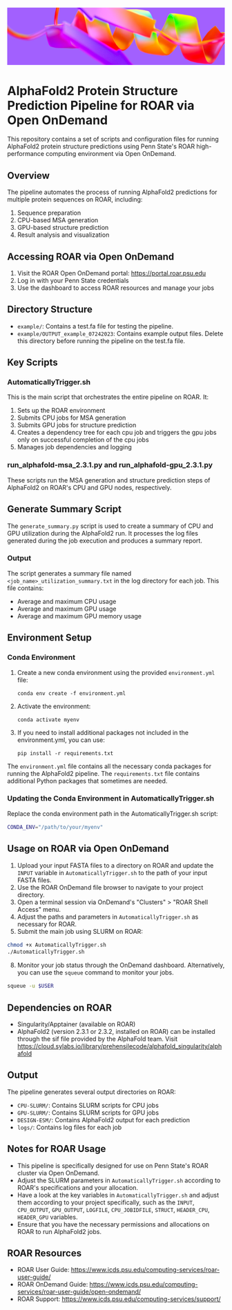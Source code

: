 ![header](header.jpeg)

# AlphaFold2 Protein Structure Prediction Pipeline for ROAR via Open OnDemand

This repository contains a set of scripts and configuration files for running AlphaFold2 protein structure predictions using Penn State's ROAR high-performance computing environment via Open OnDemand.

## Overview

The pipeline automates the process of running AlphaFold2 predictions for multiple protein sequences on ROAR, including:

1. Sequence preparation
2. CPU-based MSA generation
3. GPU-based structure prediction
4. Result analysis and visualization

## Accessing ROAR via Open OnDemand

1. Visit the ROAR Open OnDemand portal: https://portal.roar.psu.edu
2. Log in with your Penn State credentials
3. Use the dashboard to access ROAR resources and manage your jobs

## Directory Structure

- `example/`: Contains a test.fa file for testing the pipeline.
- `example/OUTPUT_example_07242023`: Contains example output files. Delete this directory before running the pipeline on the test.fa file.

## Key Scripts

### AutomaticallyTrigger.sh

This is the main script that orchestrates the entire pipeline on ROAR. It:

1. Sets up the ROAR environment
2. Submits CPU jobs for MSA generation
3. Submits GPU jobs for structure prediction
4. Creates a dependency tree for each cpu job and triggers the gpu jobs only on successful completion of the cpu jobs
4. Manages job dependencies and logging

### run_alphafold-msa_2.3.1.py and run_alphafold-gpu_2.3.1.py

These scripts run the MSA generation and structure prediction steps of AlphaFold2 on ROAR's CPU and GPU nodes, respectively.

## Generate Summary Script

The `generate_summary.py` script is used to create a summary of CPU and GPU utilization during the AlphaFold2 run. It processes the log files generated during the job execution and produces a summary report.

### Output

The script generates a summary file named `<job_name>_utilization_summary.txt` in the log directory for each job. This file contains:

- Average and maximum CPU usage
- Average and maximum GPU usage
- Average and maximum GPU memory usage

## Environment Setup

### Conda Environment

1. Create a new conda environment using the provided `environment.yml` file:
   ```
   conda env create -f environment.yml
   ```

2. Activate the environment:
   ```
   conda activate myenv
   ```

3. If you need to install additional packages not included in the environment.yml, you can use:
   ```
   pip install -r requirements.txt
   ```

The `environment.yml` file contains all the necessary conda packages for running the AlphaFold2 pipeline. The `requirements.txt` file contains additional Python packages that sometimes are needed.

### Updating the Conda Environment in AutomaticallyTrigger.sh

Replace the conda environment path in the AutomaticallyTrigger.sh script:

```bash
CONDA_ENV="/path/to/your/myenv"
```

## Usage on ROAR via Open OnDemand

1. Upload your input FASTA files to a directory on ROAR and update the `INPUT` variable in `AutomaticallyTrigger.sh` to the path of your input FASTA files.
2. Use the ROAR OnDemand file browser to navigate to your project directory.
3. Open a terminal session via OnDemand's "Clusters" > "ROAR Shell Access" menu.
4. Adjust the paths and parameters in `AutomaticallyTrigger.sh` as necessary for ROAR.
5. Submit the main job using SLURM on ROAR:

```bash
chmod +x AutomaticallyTrigger.sh
./AutomaticallyTrigger.sh
```

8. Monitor your job status through the OnDemand dashboard. Alternatively, you can use the `squeue` command to monitor your jobs.

```bash
squeue -u $USER
```

## Dependencies on ROAR

- Singularity/Apptainer (available on ROAR)
- AlphaFold2 (version 2.3.1 or 2.3.2, installed on ROAR) can be installed through the sif file provided by the AlphaFold team. Visit https://cloud.sylabs.io/library/prehensilecode/alphafold_singularity/alphafold

## Output

The pipeline generates several output directories on ROAR:

- `CPU-SLURM/`: Contains SLURM scripts for CPU jobs
- `GPU-SLURM/`: Contains SLURM scripts for GPU jobs
- `DESIGN-ESM/`: Contains AlphaFold2 output for each prediction
- `logs/`: Contains log files for each job

## Notes for ROAR Usage

- This pipeline is specifically designed for use on Penn State's ROAR cluster via Open OnDemand.
- Adjust the SLURM parameters in `AutomaticallyTrigger.sh` according to ROAR's specifications and your allocation.
- Have a look at the key variables in `AutomaticallyTrigger.sh` and adjust them according to your project specifically, such as the `INPUT`, `CPU_OUTPUT`, `GPU_OUTPUT`, `LOGFILE`, `CPU_JOBIDFILE`, `STRUCT`, `HEADER_CPU`, `HEADER_GPU` variables.
- Ensure that you have the necessary permissions and allocations on ROAR to run AlphaFold2 jobs.

## ROAR Resources

- ROAR User Guide: https://www.icds.psu.edu/computing-services/roar-user-guide/
- ROAR OnDemand Guide: https://www.icds.psu.edu/computing-services/roar-user-guide/open-ondemand/
- ROAR Support: https://www.icds.psu.edu/computing-services/support/


